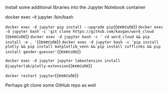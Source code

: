 Install some additional libraries into the Jupyter Notebook container

docker exec –it jupyter /bin/bash

`docker exec -d jupyter pip install --upgrade pip`{{execute}}
`docker exec -d jupyter bash -c 'git clone https://github.com/kavgan/word_cloud `{{execute}}
`docker exec -d jupyter bash -c ' cd word_cloud && pip install -e . '`{{execute}}
`docker exec -d jupyter bash -c 'pip install plotly && pip install matplotlib_venn && pip install cufflinks && pip install gender-guesser'`{{execute}}

`docker exec -d jupyter jupyter labextension install @jupyterlab/plotly-extension`{{execute}}

`docker restart jupyter`{{execute}}



Perhaps git clone some GitHub repo as well